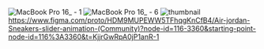 ![MacBook Pro 16_ - 1](https://github.com/user-attachments/assets/02f28b8d-2125-41f1-87c5-575837aac32c)
![MacBook Pro 16_ - 6](https://github.com/user-attachments/assets/980d583b-b95d-4957-9af1-70c3fc7c39a9)
![thumbnail](https://github.com/user-attachments/assets/6c0e72b8-16df-453a-8c0a-09f5d52e5c62)
https://www.figma.com/proto/HDM9MUPEWW5TFhqgKnCfB4/Air-jordan-Sneakers-slider-animation-(Community)?node-id=116-3360&starting-point-node-id=116%3A3360&t=KjjrGwRpA0jP1anR-1
